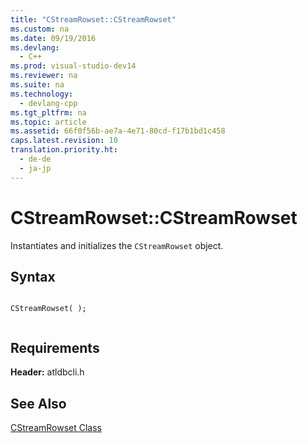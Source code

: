 ```yaml
---
title: "CStreamRowset::CStreamRowset"
ms.custom: na
ms.date: 09/19/2016
ms.devlang: 
  - C++
ms.prod: visual-studio-dev14
ms.reviewer: na
ms.suite: na
ms.technology: 
  - devlang-cpp
ms.tgt_pltfrm: na
ms.topic: article
ms.assetid: 66f0f56b-ae7a-4e71-80cd-f17b1bd1c458
caps.latest.revision: 10
translation.priority.ht: 
  - de-de
  - ja-jp
---
```

# CStreamRowset::CStreamRowset
Instantiates and initializes the `CStreamRowset` object.  
  
## Syntax  
  
```  
  
CStreamRowset( );  
  
```  
  
## Requirements  
 **Header:** atldbcli.h  
  
## See Also  
 [CStreamRowset Class](../vs140/CStreamRowset-Class.md)